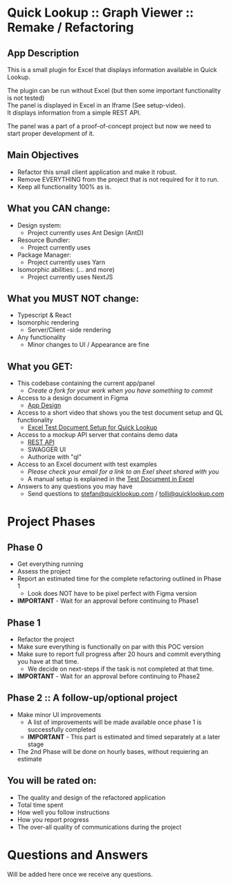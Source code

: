 # Quick Lookup :: Graph Viewer :: Remake / Refactoring

## App Description
This is a small plugin for Excel that displays information available in Quick Lookup.

The plugin can be run without Excel (but then some important functionality is not tested) </br>
The panel is displayed in Excel in an Iframe (See setup-video). </br>
It displays information from a simple REST API.

The panel was a part of a proof-of-concept project but now we need to start proper development of it.

## Main Objectives
* Refactor this small client application and make it robust.
* Remove EVERYTHING from the project that is not required for it to run.
* Keep all functionality 100% as is. 

## What you **CAN** change:
* Design system:
  * Project currently uses Ant Design (AntD)
* Resource Bundler:
  * Project currently uses 
* Package Manager:
  * Project currently uses Yarn
* Isomorphic abilities: (... and more)
  * Project currently uses NextJS

## What you **MUST NOT** change:
* Typescript & React 
* Isomorphic rendering 
  * Server/Client -side rendering
* Any functionality
  * Minor changes to UI / Appearance are fine
 
## What you GET:
* This codebase containing the current app/panel
  * *Create a fork for your work when you have something to commit*
* Access to a design document in Figma
  * [App Design](https://www.figma.com/file/M2dLKLSK4GH9ReQb0R2vOH/Quick-Lookup-Graph-Viewer?node-id=0%3A1)
* Access to a short video that shows you the test document setup and QL functionality
  * [Excel Test Document Setup for Quick Lookup](https://vimeo.com/501161306/656b1654c1)
* Access to a mockup API server that contains demo data
  * [REST API](https://api20210115154420.azurewebsites.net/api-docs/index.html)
  * SWAGGER UI
  * Authorize with "ql" 
* Access to an Excel document with test examples
  * *Please check your email for a link to an Exel sheet shared with you*
  * A manual setup is explained in the [Test Document in Excel](TEST_DOCUMENT.md)
* Answers to any questions you may have
  * Send questions to [stefan@quicklookup.com](mailto:stefan@quicklookup.com) / [tolli@quicklookup.com](mailto:tolli@quicklookup.com)

# Project Phases

## Phase 0
* Get everything running
* Assess the project
* Report an estimated time for the complete refactoring outlined in Phase 1
  * Look does NOT have to be pixel perfect with Figma version  
* **IMPORTANT** - Wait for an approval before continuing to Phase1

## Phase 1
* Refactor the project
* Make sure everything is functionally on par with this POC version
* Make sure to report full progress after 20 hours and commit everything you have at that time.
  * We decide on next-steps if the task is not completed at that time.
* **IMPORTANT** - Wait for an approval before continuing to Phase2

## Phase 2 :: A follow-up/optional project
* Make minor UI improvements 
  * A list of improvements will be made available once phase 1 is successfully completed
  * **IMPORTANT** - This part is estimated and timed separately at a later stage
* The 2nd Phase will be done on hourly bases, without requiering an estimate

## You will be rated on:
* The quality and design of the refactored application
* Total time spent
* How well you follow instructions
* How you report progress  
* The over-all quality of communications during the project

# Questions and Answers
Will be added here once we receive any questions.
